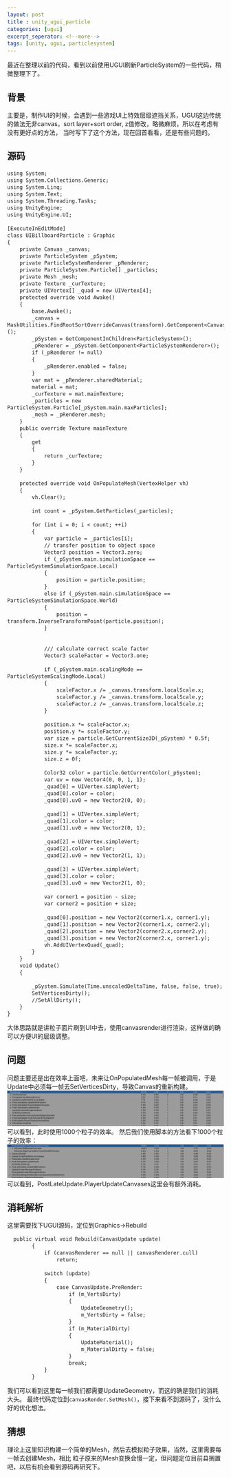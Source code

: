 ```yaml
---
layout: post
title : unity_ugui_particle
categories: [ugui]
excerpt_seperator: <!--more-->
tags: [unity, ugui, particlesystem]
---
```

最近在整理以前的代码，看到以前使用UGUI刷新ParticleSystem的一些代码，稍微整理下了。

## 背景

主要是，制作UI的时候，会遇到一些游戏UI上特效层级遮挡关系，UGUI这边传统的做法无非canvas，sort layer+sort order, z值修改，略微麻烦，所以在考虑有没有更好点的方法，
当时写下了这个方法，现在回首看看，还是有些问题的。

## 源码
```
using System;
using System.Collections.Generic;
using System.Linq;
using System.Text;
using System.Threading.Tasks;
using UnityEngine;
using UnityEngine.UI;

[ExecuteInEditMode]
class UIBillboardParticle : Graphic
{
    private Canvas _canvas;
    private ParticleSystem _pSystem;
    private ParticleSystemRenderer _pRenderer;
    private ParticleSystem.Particle[] _particles;
    private Mesh _mesh;
    private Texture _curTexture;
    private UIVertex[] _quad = new UIVertex[4];
    protected override void Awake()
    {
        base.Awake();
        _canvas = MaskUtilities.FindRootSortOverrideCanvas(transform).GetComponent<Canvas>();
        _pSystem = GetComponentInChildren<ParticleSystem>();
        _pRenderer = _pSystem.GetComponent<ParticleSystemRenderer>();
        if (_pRenderer != null)
        {
            _pRenderer.enabled = false;
        }
        var mat = _pRenderer.sharedMaterial;
        material = mat;
        _curTexture = mat.mainTexture;
        _particles = new ParticleSystem.Particle[_pSystem.main.maxParticles];
        _mesh = _pRenderer.mesh;
    }
    public override Texture mainTexture
    {
        get
        {
            return _curTexture;
        }
    }

    protected override void OnPopulateMesh(VertexHelper vh)
    {
        vh.Clear();

        int count = _pSystem.GetParticles(_particles);

        for (int i = 0; i < count; ++i)
        {
            var particle = _particles[i];
            // transfer position to object space
            Vector3 position = Vector3.zero;
            if (_pSystem.main.simulationSpace == ParticleSystemSimulationSpace.Local)
            {
                position = particle.position;
            }
            else if (_pSystem.main.simulationSpace == ParticleSystemSimulationSpace.World)
            {
                position = transform.InverseTransformPoint(particle.position);
            }


            /// calculate correct scale factor
            Vector3 scaleFactor = Vector3.one;

            if (_pSystem.main.scalingMode == ParticleSystemScalingMode.Local)
            {
                scaleFactor.x /= _canvas.transform.localScale.x;
                scaleFactor.y /= _canvas.transform.localScale.y;
                scaleFactor.z /= _canvas.transform.localScale.z;
            }

            position.x *= scaleFactor.x;
            position.y *= scaleFactor.y;
            var size = particle.GetCurrentSize3D(_pSystem) * 0.5f;
            size.x *= scaleFactor.x;
            size.y *= scaleFactor.y;
            size.z = 0f;

            Color32 color = particle.GetCurrentColor(_pSystem);
            var uv = new Vector4(0, 0, 1, 1);
            _quad[0] = UIVertex.simpleVert;
            _quad[0].color = color;
            _quad[0].uv0 = new Vector2(0, 0);

            _quad[1] = UIVertex.simpleVert;
            _quad[1].color = color;
            _quad[1].uv0 = new Vector2(0, 1);

            _quad[2] = UIVertex.simpleVert;
            _quad[2].color = color;
            _quad[2].uv0 = new Vector2(1, 1);

            _quad[3] = UIVertex.simpleVert;
            _quad[3].color = color;
            _quad[3].uv0 = new Vector2(1, 0);

            var corner1 = position - size;
            var corner2 = position + size;
            
            _quad[0].position = new Vector2(corner1.x, corner1.y);
            _quad[1].position = new Vector2(corner1.x, corner2.y);
            _quad[2].position = new Vector2(corner2.x,corner2.y);
            _quad[3].position = new Vector2(corner2.x, corner1.y);
            vh.AddUIVertexQuad(_quad);
        }
    }
    void Update()
    {

        _pSystem.Simulate(Time.unscaledDeltaTime, false, false, true);
        SetVerticesDirty();
        //SetAllDirty();
    }
}

```
大体思路就是讲粒子面片刷到UI中去，使用canvasrender进行渲染，这样做的确可以方便UI的层级调整。
## 问题

问题主要还是出在效率上面吧，未来让OnPopulatedMesh每一帧被调用，于是Update中必须每一帧去SetVerticesDirty，导致Canvas的重新构建。
![non_script](assets/ugui_particlesystem/2020-05-23-080746.png)
可以看到，此时使用1000个粒子的效率。
然后我们使用脚本的方法看下1000个粒子的效率：
![with_script](assets/ugui_particlesystem/2020-05-23-081126.png)
可以看到，PostLateUpdate.PlayerUpdateCanvases这里会有额外消耗。
## 消耗解析

这里需要找下UGUI源码，定位到Graphics->Rebuild
```
  public virtual void Rebuild(CanvasUpdate update)
        {
            if (canvasRenderer == null || canvasRenderer.cull)
                return;

            switch (update)
            {
                case CanvasUpdate.PreRender:
                    if (m_VertsDirty)
                    {
                        UpdateGeometry();
                        m_VertsDirty = false;
                    }
                    if (m_MaterialDirty)
                    {
                        UpdateMaterial();
                        m_MaterialDirty = false;
                    }
                    break;
            }
        }
```
我们可以看到这里每一帧我们都需要UpdateGeometry，而这的确是我们的消耗大头。
最终代码定位到`canvasRender.SetMesh()`，接下来看不到源码了，没什么好的优化想法。

## 猜想
理论上这里知识构建一个简单的Mesh，然后去模拟粒子效果，当然，这里需要每一帧去创建Mesh，相比
粒子原来的Mesh变换会慢一定，但问题定位目前县搁置吧，以后有机会看到源码再研究下。
